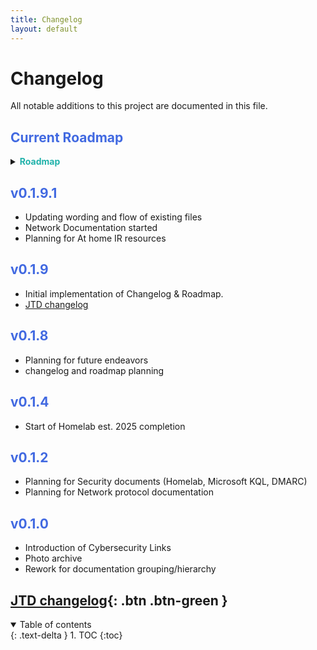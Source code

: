 ```yaml
---
title: Changelog
layout: default
---
```


# Changelog

All notable additions to this project are documented in this file.


## <span style="color: royalblue; font-weight: bold;">Current Roadmap</span>

<details markdown="block">
<summary> <span style="color: lightseagreen; font-weight: bold;">Roadmap</span> </summary>

## <span style="color: royalblue; font-weight: bold;">March Overhaul</span>

### <span style="color: lightseagreen; font-weight: bold;">Home Lab Project</span>{: .btn .btn-lightblue }

- Finish and rework part 6 (Active Directory)
- Start Malware Analysis lab, Splunk setup, File transfer/malware analysis, video doc. 
- add SQL server? 
- embedded videos (#<iframe width="420" height="315" src="//www.youtube.com/embed/w0K1wwSJZoc" frameborder="0" allowfullscreen="allowfullscreen">&nbsp;</iframe>
)

<details markdown="block">
<summary> <span style="color: lightseagreen; font-weight: bold;">Home Lab Future plans</span> </summary>

- plan migration to physical stack (build off LattePanda for Windows?, lepotato for Linux?)

- alternatively run Windows server off Dell Latitudes, Cheap thinkpad etc.

</details>

### <span style="color: lightseagreen; font-weight: bold;">Misc. tasklist</span>{: .btn .btn-lightblue }
- Wipe exif data
- organize


### <span style="color: lightseagreen; font-weight: bold;">Network Documentation</span>{: .btn .btn-lightblue }
- Create OSI model graphical rework, 3-way TCP handshake graphicals, IPV4/IPV6 documentation/graphics

- Revamp of Networking 101
- add breakdown for VBox virtual adapters, Windows Network properties breakdown, pfSense walkthrough. 
- order and organize folder


### <span style="color: lightseagreen; font-weight: bold;">IOC/IOA (indicator of compromise/attack) documentation</span>{: .btn .btn-lightblue }
- Create file, documentation overview, different OS ioc/ioa, 

###  <span style="color: lightseagreen; font-weight: bold;">Re-vamp of ChangeLog</span>{: .btn .btn-lightblue }
- breakdown of past additions and most notable docs.

</details>

## <span style="color: royalblue; font-weight: bold;">v0.1.9.1</span>
- Updating wording and flow of existing files
- Network Documentation started
- Planning for At home IR resources

## <span style="color: royalblue; font-weight: bold;">v0.1.9</span>
- Initial implementation of Changelog & Roadmap.
- [JTD changelog]

## <span style="color: royalblue; font-weight: bold;">v0.1.8</span>
- Planning for future endeavors
- changelog and roadmap planning

## <span style="color: royalblue; font-weight: bold;">v0.1.4</span>
- Start of Homelab est. 2025 completion 

## <span style="color: royalblue; font-weight: bold;">v0.1.2</span>
- Planning for Security documents (Homelab, Microsoft KQL, DMARC)
- Planning for Network protocol documentation 

## <span style="color: royalblue; font-weight: bold;">v0.1.0</span>
- Introduction of Cybersecurity Links
- Photo archive 
- Rework for documentation grouping/hierarchy

## [JTD changelog]{: .btn .btn-green }

<details open markdown="block">
  <summary>
    Table of contents
  </summary>
  {: .text-delta }
1. TOC
{:toc}
</details>


[JTD changelog]: https://just-the-docs.com/changelog/